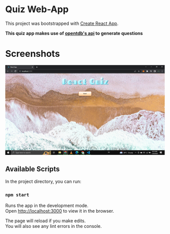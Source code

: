 # Quiz Web-App

This project was bootstrapped with [Create React App](https://github.com/facebook/create-react-app).

**This quiz app makes use of [opentdb's api](https://opentdb.com/browse.php) to generate questions**

# Screenshots

![screenshot 1](</sso1%20(1).png>)

## Available Scripts

In the project directory, you can run:

### `npm start`

Runs the app in the development mode.\
Open [http://localhost:3000](http://localhost:3000) to view it in the browser.

The page will reload if you make edits.\
You will also see any lint errors in the console.
